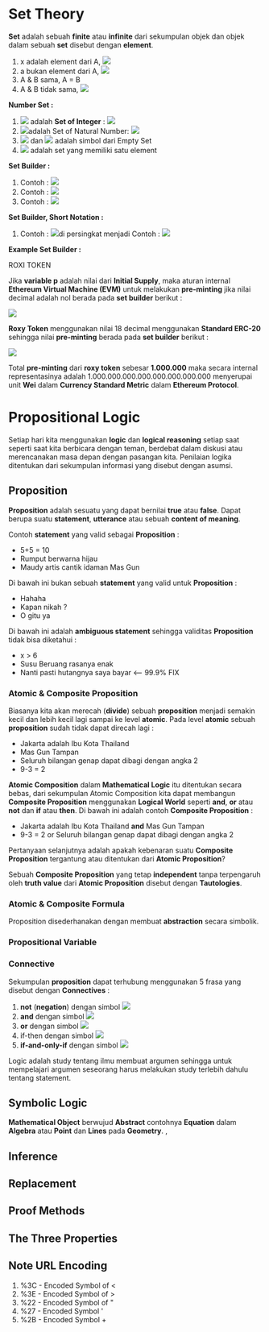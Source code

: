 # Set Theory

**Set** adalah sebuah **finite** atau **infinite** dari sekumpulan objek dan objek dalam sebuah **set** disebut dengan **element**.

1. x adalah element dari A, <img src="https://render.githubusercontent.com/render/math?math=x \in A&mode=inline">
2. a bukan element dari A, <img src="https://render.githubusercontent.com/render/math?math=\alpha \notin A&mode=inline">
3. A & B sama, A = B
4. A & B tidak sama, <img src="https://render.githubusercontent.com/render/math?math=A \ne B&mode=inline">

**Number Set :**

1. <img src="https://render.githubusercontent.com/render/math?math=\mathbb{Z}&mode=inline"> adalah **Set of Integer** : <img src="https://render.githubusercontent.com/render/math?math=\{-3,-2,-1,0,1,2,3\}&mode=inline">
2. <img src="https://render.githubusercontent.com/render/math?math=\mathbb{N}&mode=inline">adalah Set of Natural Number: <img src="https://render.githubusercontent.com/render/math?math=\{0,1,2,3\}&mode=inline">
3. <img src="https://render.githubusercontent.com/render/math?math=\emptyset&mode=inline"> dan <img src="https://render.githubusercontent.com/render/math?math=\{\}&mode=inline"> adalah simbol dari Empty Set
4. <img src="https://render.githubusercontent.com/render/math?math=\{\emptyset\}&mode=inline"> adalah set yang memiliki satu element

**Set Builder :**

1. Contoh : <img src="https://render.githubusercontent.com/render/math?math=\{x \ | \ \ x \ \ \has \the \property P\}&mode=inline">
2. Contoh : <img src="https://render.githubusercontent.com/render/math?math=\{n \ | \ \ n \in \mathbb{N} \ \ \and n %3C 108\}&mode=inline">
3. Contoh : <img src="https://render.githubusercontent.com/render/math?math=\{X \ | \ \ X \ \is \person \\over \ \the \age 18\}&mode=inline">

**Set Builder, Short Notation :**

1. Contoh : <img src="https://render.githubusercontent.com/render/math?math=\{x \ | \ \ x \ \ \in A \  \and x \ \has \the \property P\}&mode=inline">di persingkat menjadi Contoh : <img src="https://render.githubusercontent.com/render/math?math=\{x \ \in A \ \ | \ \ x \ \ \has \the \property P\}&mode=inline">

**Example Set Builder :**

ROXI TOKEN

Jika **variable p** adalah nilai dari **Initial Supply**, maka aturan internal **Ethereum Virtual Machine (EVM)** untuk melakukan **pre-minting** jika nilai decimal adalah nol berada pada **set builder** berikut :

<img src="https://render.githubusercontent.com/render/math?math=\{p \ | p \ \in \ \mathbb{Z}* \ \land \ \max(2^256)^-1 \}&mode=inline">

**Roxy Token** menggunakan nilai 18 decimal menggunakan **Standard ERC-20** sehingga nilai **pre-minting** berada pada **set builder** berikut :

<img src="https://render.githubusercontent.com/render/math?math=\{p \ | p \ \in \ \mathbb{Z}* \ \land \ (\max(2^256)^-1)/10^18 \}&mode=inline">

Total **pre-minting** dari **roxy token** sebesar **1.000.000** maka secara internal representasinya adalah 1.000.000.000.000.000.000.000.000 menyerupai unit **Wei** dalam **Currency Standard Metric** dalam **Ethereum Protocol**.

# Propositional Logic

Setiap hari kita menggunakan **logic** dan **logical reasoning** setiap saat seperti saat kita berbicara dengan teman, berdebat dalam diskusi atau merencanakan masa depan dengan pasangan kita. Penilaian logika ditentukan dari sekumpulan informasi yang disebut dengan asumsi.

## Proposition

**Proposition** adalah sesuatu yang dapat bernilai **true** atau **false**. Dapat berupa suatu **statement**, **utterance** atau sebuah **content of meaning**. 

Contoh **statement** yang valid sebagai **Proposition** :

- 5+5 = 10
- Rumput berwarna hijau
- Maudy artis cantik idaman Mas Gun

Di bawah ini bukan sebuah **statement** yang valid untuk **Proposition** :

- Hahaha
- Kapan nikah ?
- O gitu ya

Di bawah ini adalah **ambiguous statement** sehingga validitas **Proposition** tidak bisa diketahui :

- x > 6
- Susu Beruang rasanya enak
- Nanti pasti hutangnya saya bayar <-- 99.9% FIX

### Atomic & Composite Proposition

Biasanya kita akan merecah (**divide**) sebuah **proposition** menjadi semakin kecil dan lebih kecil lagi sampai ke level **atomic**. Pada level **atomic** sebuah **proposition** sudah tidak dapat direcah lagi :

- Jakarta adalah Ibu Kota Thailand
- Mas Gun Tampan
- Seluruh bilangan genap dapat dibagi dengan angka 2
- 9-3 = 2

**Atomic Composition** dalam **Mathematical Logic** itu ditentukan secara bebas,  dari sekumpulan Atomic Composition kita dapat membangun **Composite Proposition** menggunakan **Logical World** seperti **and**, **or** atau **not** dan **if** atau **then**. Di bawah ini adalah contoh **Composite Proposition** :

- Jakarta adalah Ibu Kota Thailand **and** Mas Gun Tampan
- 9-3 = 2 or Seluruh bilangan genap dapat dibagi dengan angka 2

Pertanyaan selanjutnya adalah apakah kebenaran suatu **Composite Proposition** tergantung atau ditentukan dari **Atomic Proposition**?

Sebuah **Composite Proposition** yang tetap **independent** tanpa terpengaruh oleh **truth value** dari **Atomic Proposition** disebut dengan **Tautologies**.

### Atomic & Composite Formula

Proposition disederhanakan dengan membuat **abstraction** secara simbolik.

### Propositional Variable 

### Connective

Sekumpulan **proposition** dapat terhubung menggunakan 5 frasa yang disebut dengan **Connectives** :

1. **not** (**negation**) dengan simbol <img src="https://render.githubusercontent.com/render/math?math=\neg&mode=inline">
2. **and** dengan simbol <img src="https://render.githubusercontent.com/render/math?math=\land&mode=inline">
3. **or** dengan simbol <img src="https://render.githubusercontent.com/render/math?math=\lor&mode=inline">
4. if-then dengan simbol <img src="https://render.githubusercontent.com/render/math?math=\to&mode=inline">
5. **if-and-only-if** dengan simbol <img src="https://render.githubusercontent.com/render/math?math=\leftrightarrow&mode=inline">

Logic adalah study tentang ilmu membuat argumen sehingga untuk mempelajari argumen seseorang harus melakukan study terlebih dahulu tentang statement.

## Symbolic Logic

**Mathematical Object** berwujud **Abstract** contohnya **Equation** dalam **Algebra** atau **Point** dan **Lines** pada **Geometry**. ,

## Inference

## Replacement

## Proof Methods

## The Three Properties

## Note URL Encoding 

1. %3C - Encoded Symbol of <
2. %3E - Encoded Symbol of >
3. %22 - Encoded Symbol of "
4. %27 - Encoded Symbol '
5. %2B - Encoded Symbol +

